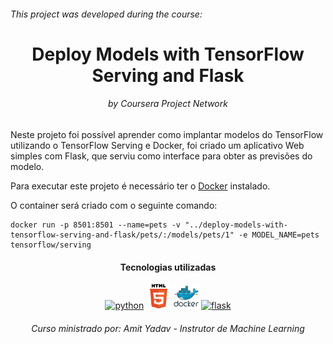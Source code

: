 <h6>This project was developed during the course: </h6>
<h1 align="center">Deploy Models with TensorFlow Serving and Flask</h1>
<h6 align="center">by Coursera Project Network</h6>

Neste projeto foi possível aprender como implantar modelos do TensorFlow utilizando o TensorFlow Serving e Docker, foi criado um aplicativo Web simples com Flask, que serviu como interface para obter as previsões do modelo.

Para executar este projeto é necessário ter o [Docker](https://www.docker.com/) instalado.

O container será criado com o seguinte comando:
```
docker run -p 8501:8501 --name=pets -v "../deploy-models-with-tensorflow-serving-and-flask/pets/:/models/pets/1" -e MODEL_NAME=pets tensorflow/serving
```



<h4 align="center">Tecnologias utilizadas</h4>
<p align="center"> 
  <a href="https://www.python.org" target="_blank"><img src="https://devicons.github.io/devicon/devicon.git/icons/python/python-original.svg" alt="python" width="40" height="40"/></a> 
  <a href="https://developer.mozilla.org/pt-BR/docs/Web/HTML" target="_blank"><img src="https://github.com/devicons/devicon/blob/master/icons/html5/html5-original-wordmark.svg" alt="html" width="40" height="40"/></a> 
  <a href="https://www.docker.com" target="_blank"><img src="https://github.com/devicons/devicon/blob/master/icons/docker/docker-original-wordmark.svg" alt="docker" width="40" height="40"/></a> 
  <a href="https://flask.palletsprojects.com/en/1.1.x/" target="_blank"><img src="https://www.pngfind.com/pngs/m/104-1044449_python-logo-clipart-drawing-flask-python-hd-png.png" alt="flask" width="40" height="40"/></a> 
</p>

<h6 align="center">Curso ministrado por: Amit Yadav - Instrutor de Machine Learning</h6>

